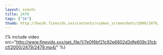 ```yaml
--- 
layout: sieutv
title: 2479
tags: ["1k"]
thumb: http://hwcdn.finevids.xxx/contents/videos_screenshots/2000/2479/preview.mp4.jpg
---
```

{% include video src="http://www.finevids.xxx/get_file/1/7e0f6bf21c92e6602d3dfe609c31cbcf/2000/2479/2479.mp4/" %} 
